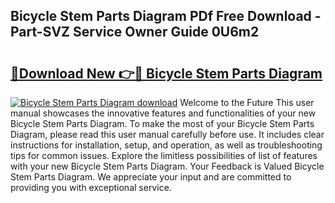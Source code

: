 ## Bicycle Stem Parts Diagram PDf Free Download - Part-SVZ Service Owner Guide 0U6m2

# <h2><a href="http://dfun5g.blite.top/?on=Bicycle+Stem+Parts+Diagram">🔗Download New 👉🔴 Bicycle Stem Parts Diagram</a></h2>

[![Bicycle Stem Parts Diagram download](https://i.imgur.com/lujVjoI.png)](http://dfun5g.blite.top/?on=Bicycle+Stem+Parts+Diagram)
Welcome to the Future This user manual showcases the innovative features and functionalities of your new Bicycle Stem Parts Diagram. To make the most of your Bicycle Stem Parts Diagram, please read this user manual carefully before use. It includes clear instructions for installation, setup, and operation, as well as troubleshooting tips for common issues. Explore the limitless possibilities of list of features with your new Bicycle Stem Parts Diagram. Your Feedback is Valued Bicycle Stem Parts Diagram. We appreciate your input and are committed to providing you with exceptional service.
